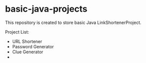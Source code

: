 # basic-java-projects
This repository is created to store basic Java LinkShortenerProject.

Project List:
- URL Shortener
- Password Generator
- Clue Generator
- 
